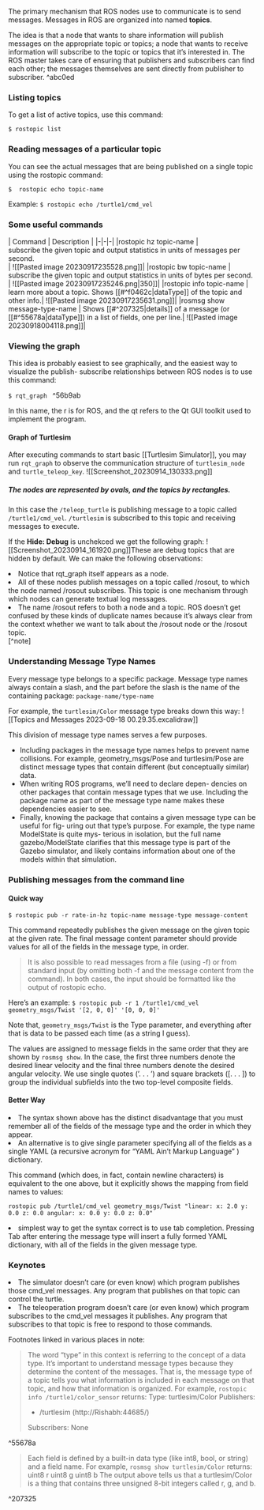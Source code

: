 
The primary mechanism that ROS nodes use to communicate is to send messages. Messages in ROS are organized into named <b>topics</b>.

The idea is that a node that wants to share information will publish messages on the appropriate topic or topics; a node that wants to receive information will subscribe to the topic or topics that it’s interested in. The ROS master takes care of ensuring that publishers and subscribers can find each other; the messages themselves are sent directly from publisher to subscriber. ^abc0ed

### Listing topics 
To get a list of active topics, use this command:

`$ rostopic list`

### Reading messages of a particular topic
You can see the actual messages that are being published on a single topic using the rostopic command: 

`$  rostopic echo topic-name`

Example:
`$ rostopic echo /turtle1/cmd_vel`

### Some useful commands

| Command | Description |
|-|-|-|
|rostopic hz topic-name | <br>subscribe the given topic and output statistics in units of messages per second.<br>| ![[Pasted image 20230917235528.png]]|
|rostopic bw topic-name | <br>subscribe the given topic and output statistics in units of bytes per second.<br> | ![[Pasted image 20230917235246.png\|350]]|
|rostopic info topic-name | learn more about a topic. Shows [[#^f0462c\|dataType]] of the topic and other info.| ![[Pasted image 20230917235631.png]]|
|rosmsg show message-type-name | Shows [[#^207325\|details]] of a message (or [[#^55678a\|dataType]]) in a list of fields, one per line.| ![[Pasted image 20230918004118.png]]|


### Viewing the graph
This idea is probably easiest to see graphically, and the easiest way to visualize the publish- subscribe relationships between ROS nodes is to use this command:

`$ rqt_graph `
^56b9ab

In this name, the r is for ROS, and the qt refers to the Qt GUI toolkit used to implement the program.


#### Graph of Turtlesim
After executing commands to start basic [[Turtlesim Simulator]], you may run `rqt_graph` to observe the communication structure of `turtlesim_node` and `turtle_teleop_key`.
![[Screenshot_20230914_130333.png]]
##### The <b>nodes</b> are represented by ovals, and the topics by rectangles. 

In this case the `/teleop_turtle` is publishing message to a topic called `/turtle1/cmd_vel`. 
`/turtlesim` is subscribed to this topic and receiving messages to execute.


If the <b>Hide: Debug</b> is unchekced we get the following graph:
![[Screenshot_20230914_161920.png]]These are debug topics that are hidden by default. We can make the following observations:
<li>Notice that rqt_graph itself appears as a node.</li>
<li> All of these nodes publish messages on a topic called /rosout, to which the node named /rosout subscribes. This topic is one mechanism through which nodes can generate textual log messages. </li>
<li>The name /rosout refers to both a node and a topic. ROS doesn’t get confused by these kinds of duplicate names because it’s always clear from the context whether we want to talk about the /rosout node or the /rosout topic.</li>[^note]

[^1]:All of these nodes publish messages on a topic called /rosout, to which the node named /rosout subscribes. This topic is one mechanism through which nodes can generate textual log messages.






### Understanding Message Type Names
Every message type belongs to a specific package. Message type names always contain a slash, and the part before the slash is the name of the containing package:
`package-name/type-name`

For example, the `turtlesim/Color` message type breaks down this way:
![[Topics and Messages 2023-09-18 00.29.35.excalidraw]]

This division of message type names serves a few purposes. 
<ul>
<li>Including packages in the message type names helps to prevent name collisions. For example, geometry_msgs/Pose and turtlesim/Pose are distinct message types that contain different (but conceptually similar) data.</li>
<li>When writing ROS programs, we’ll need to declare depen- dencies on other packages that contain message types that we use. Including the package name as part of the message type name makes these dependencies easier to see.</li>
<li>Finally, knowing the package that contains a given message type can be useful for fig- uring out that type’s purpose. For example, the type name ModelState is quite mys- terious in isolation, but the full name gazebo/ModelState clarifies that this message type is part of the Gazebo simulator, and likely contains information about one of the models within that simulation.</li>
</ul>

### Publishing messages from the command line

#### Quick way
`$ rostopic pub -r rate-in-hz topic-name message-type message-content`

This command repeatedly publishes the given message on the given topic at the given rate. The final message content parameter should provide values for all of the fields in the message type, in order.

>It is also possible to read messages from a file (using -f) or from standard input (by omitting both -f and the message content from the command). In both cases, the input should be formatted like the output of rostopic echo.

Here’s an example:
`$ rostopic pub -r 1 /turtle1/cmd_vel geometry_msgs/Twist '[2, 0, 0]' '[0, 0, 0]'`

Note that, `geometry_msgs/Twist` is the Type parameter, and everything after that is data to be passed each time (as a string I guess).

The values are assigned to message fields in the same order that they are shown by `rosmsg show`. In the case, the first three numbers denote the desired linear velocity and the final three numbers denote the desired angular velocity. We use single quotes (’. . . ’) and square brackets ([. . . ]) to group the individual subfields into the two top-level composite fields. 

#### Better Way
<li> The syntax shown above has the distinct disadvantage that you must remember all of the fields of the message type and the order in which they appear. </li>
<li> An alternative is to give single parameter specifying all of the fields as a single YAML (a recursive acronym for “YAML Ain’t Markup Language” ) dictionary.</li>

This command (which does, in fact, contain newline characters) is equivalent to the one above, but it explicitly shows the mapping from field names to values: 

`rostopic pub /turtle1/cmd_vel geometry_msgs/Twist "linear: x: 2.0 y: 0.0 z: 0.0 angular: x: 0.0 y: 0.0 z: 0.0"`

<li> simplest way to get the syntax correct is to use tab completion. Pressing Tab after entering the message type will insert a fully formed YAML dictionary, with all of the fields in the given message type.</li>


### Keynotes
<li>The simulator doesn’t care (or even know) which program publishes those cmd_vel messages. Any program that publishes on that topic can control the turtle.</li>
  <li>The teleoperation program doesn’t care (or even know) which program subscribes to the cmd_vel messages it publishes. Any program that subscribes to that topic is free to respond to those commands.</li>

Footnotes linked in various places in note:
> The word “type” in this context is referring to the concept of a data type. It’s important to understand message types because they determine the content of the messages. That is, the message type of a topic tells you what information is included in each message on that topic, and how that information is organized. For example, `rostopic info /turtle1/color_sensor` returns:
> Type: turtlesim/Color
>Publishers: 
> * /turtlesim (http://Rishabh:44685/)
>
>Subscribers: None

^55678a

>  Each field is defined by a built-in data type (like int8, bool, or string) and a field name. For example, `rosmsg show turtlesim/Color` returns:
>  uint8 r 
>  uint8 g 
>  uint8 b
>The output above tells us that a turtlesim/Color is a thing that contains three unsigned 8-bit integers called r, g, and b.

^207325

